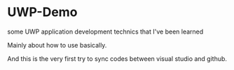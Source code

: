 # UWP-Demo
some UWP application development technics that I've been learned

Mainly about how to use <SplitView> basically.

And this is the very first try to sync codes between visual studio and github.

